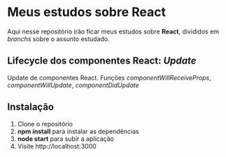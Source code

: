 # Meus estudos sobre React

Aqui nesse repositório irão ficar meus estudos sobre **React**, divididos em *branchs* sobre o assunto estudado.

## Lifecycle dos componentes React: *Update*

Update de componentes React. Funções *componentWillReceiveProps*, *componentWillUpdate*, *componentDidUpdate*

## Instalação

 1. Clone o repositório
 2. **npm install** para instalar as dependências
 3. **node start** para subir a aplicação
 4. Visite http://localhost:3000